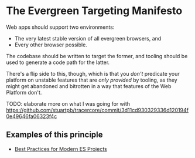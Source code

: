 # The Evergreen Targeting Manifesto

Web apps should support two environments:

- The very latest stable version of all evergreen browsers, and
- Every other browser possible.

The codebase should be written to target the former, and tooling should be used to generate a code path for the latter.

There's a flip side to this, though, which is that you *don't* predicate your platform on unstable features that are *only provided* by tooling, as they might get abandoned and bitrotten in a way that features of the Web Platform don't.

TODO: elaborate more on what I was going for with https://github.com/stuartpb/tracercore/commit/3d11cd930329336d120194f0e49646fa06323f4c

## Examples of this principle

- [Best Practices for Modern ES Projects](594f5a88-fda2-4a09-aebf-066c7f0a3ff0.md)
